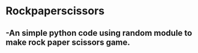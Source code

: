 # Rockpaperscissors
## -An simple python code using random module to make rock paper scissors game.
